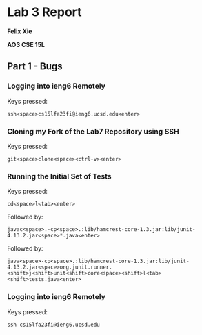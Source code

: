 # Lab 3 Report
**Felix Xie**

**AO3 CSE 15L**
## Part 1 - Bugs
### Logging into ieng6 Remotely
Keys pressed:
```
ssh<space>cs15lfa23fi@ieng6.ucsd.edu<enter>
```

### Cloning my Fork of the Lab7 Repository using SSH
Keys pressed:
```
git<space>clone<space><ctrl-v><enter>
```

### Running the Initial Set of Tests
Keys pressed:
```
cd<space>l<tab><enter>
```
Followed by:
```
javac<space>.-cp<space>.:lib/hamcrest-core-1.3.jar:lib/junit-4.13.2.jar<space>*.java<enter>
```
Followed by: 
```
java<space>-cp<space>.:lib/hamcrest-core-1.3.jar:lib/junit-4.13.2.jar<space>org.junit.runner.<shift>j<shift>unit<shift>core<space><shift>l<tab><shift>tests.java<enter>
```

### Logging into ieng6 Remotely
Keys pressed:
```
ssh cs15lfa23fi@ieng6.ucsd.edu
```
